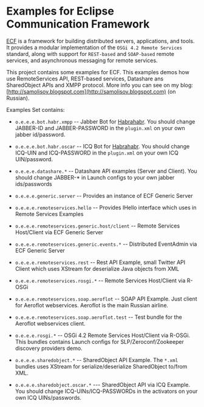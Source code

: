 Examples for Eclipse Communication Framework
============================================

[ECF](http://eclipse.org/ecf) is a framework for building distributed servers, applications, and tools. It provides a 
modular implementation of the `OSGi 4.2 Remote Services` standard, along with support for `REST-based` and `SOAP-based` 
remote services, and asynchronous messaging for remote services. 

This project contains some examples for ECF. This examples demos how use RemoteServices API, REST-based services, Datashare
ans SharedObject APIs and XMPP protocol. More info you can see on my blog: [http://samolisov.blogspot.com](http://samolisov.blogspot.com) (on Russian).

Examples Set contains:

* `o.e.e.e.bot.habr.xmpp` -- Jabber Bot for [Habrahabr](http://habrahabr.ru). You should change JABBER-ID and JABBER-PASSWORD in 
the `plugin.xml` on your own jabber id/password.

* `o.e.e.e.bot.habr.oscar` -- ICQ Bot for [Habrahabr](http://habrahabr.ru). You should change ICQ-UIN and ICQ-PASSWORD in
the `plugin.xml` on your own ICQ UIN/password.

* `o.e.e.e.datashare.*` -- Datashare API examples (Server and Client). You should change JABBER-* in Launch configs to your
own jabber ids/passwords

* `o.e.e.e.generic.server` -- Provides an instance of ECF Generic Server

* `o.e.e.e.remoteservices.hello` -- Provides IHello interface which uses in Remote Services Examples

* `o.e.e.e.remoteservices.generic.host/client` -- Remote Services Host/Client via ECF Generic Server

* `o.e.e.e.remoteservices.generic.events.*` -- Distributed EventAdmin via ECF Generic Server

* `o.e.e.e.remoteservices.rest` -- Rest API Example, small Twitter API Client which uses XStream for deserialize 
Java objects from XML

* `o.e.e.e.remoteservices.rosgi.*` -- Remote Services Host/Client via R-OSGi

* `o.e.e.e.remoteservices.soap.aeroflot` -- SOAP API Example. Just client for Aeroflot webservices. Aeroflot is the main
Russian airline.

* `o.e.e.e.remoteservices.soap.aeroflot.test` -- Test bundle for the Aeroflot webservices client.

* `o.e.e.e.rosgi.*` -- OSGi 4.2 Remote Services Host/Client via R-OSGi. This bundles contains Launch configs
for SLP/Zeroconf/Zookeeper discovery providers demo.

* `o.e.e.e.sharedobject.*` -- SharedObject API Example. The `*.xml` bundles uses XStream for serialize/deserialize SharedObject
to/from XML.

* `o.e.e.e.sharedobject.oscar.*` --- SharedObject API via ICQ Example. You should change ICQ-UINs/ICQ-PASSWORDs in the
activators on your own ICQ UINs/passwords.

